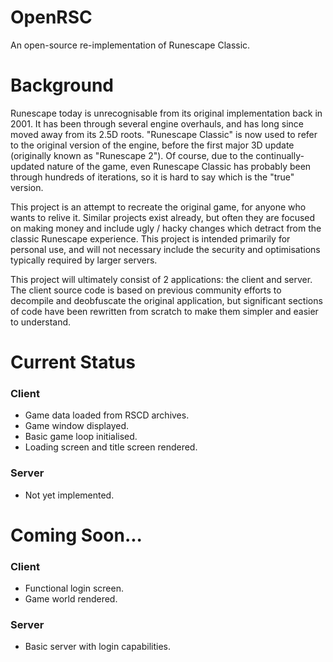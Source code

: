 # OpenRSC

An open-source re-implementation of Runescape Classic.

# Background

Runescape today is unrecognisable from its original implementation back in 2001. It has been through several engine overhauls, and has long since moved away from its 2.5D roots. "Runescape Classic" is now used to refer to the original version of the engine, before the first major 3D update (originally known as "Runescape 2"). Of course, due to the continually-updated nature of the game, even Runescape Classic has probably been through hundreds of iterations, so it is hard to say which is the "true" version.

This project is an attempt to recreate the original game, for anyone who wants to relive it. Similar projects exist already, but often they are focused on making money and include ugly / hacky changes which detract from the classic Runescape experience. This project is intended primarily for personal use, and will not necessary include the security and optimisations typically required by larger servers.

This project will ultimately consist of 2 applications: the client and server. The client source code is based on previous community efforts to decompile and deobfuscate the original application, but significant sections of code have been rewritten from scratch to make them simpler and easier to understand.

# Current Status

### Client

 - Game data loaded from RSCD archives.
 - Game window displayed.
 - Basic game loop initialised.
 - Loading screen and title screen rendered.

### Server

 - Not yet implemented.

# Coming Soon...

### Client

 - Functional login screen.
 - Game world rendered.

### Server

 - Basic server with login capabilities.
